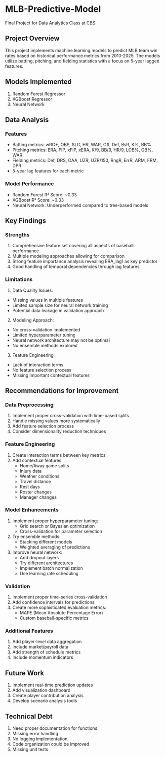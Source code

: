 # MLB-Predictive-Model
Final Project for Data Analytics Class at CBS

## Project Overview
This project implements machine learning models to predict MLB team win rates based on historical performance metrics from 2010-2025. The models utilize batting, pitching, and fielding statistics with a focus on 5-year lagged features.

## Models Implemented
1. Random Forest Regressor
2. XGBoost Regressor 
3. Neural Network

## Data Analysis

### Features
- Batting metrics: wRC+, OBP, SLG, HR, WAR, Off, Def, BsR, K%, BB%
- Pitching metrics: ERA, FIP, xFIP, xERA, K/9, BB/9, HR/9, LOB%, GB%, WAR
- Fielding metrics: Def, DRS, OAA, UZR, UZR/150, RngR, ErrR, ARM, FRM, DPR
- 5-year lag features for each metric

### Model Performance
- Random Forest R² Score: ~0.33
- XGBoost R² Score: ~0.33 
- Neural Network: Underperformed compared to tree-based models

## Key Findings

### Strengths
1. Comprehensive feature set covering all aspects of baseball performance
2. Multiple modeling approaches allowing for comparison
3. Strong feature importance analysis revealing ERA_lag1 as key predictor
4. Good handling of temporal dependencies through lag features

### Limitations

1. Data Quality Issues:
- Missing values in multiple features
- Limited sample size for neural network training
- Potential data leakage in validation approach

2. Modeling Approach:
- No cross-validation implemented
- Limited hyperparameter tuning
- Neural network architecture may not be optimal
- No ensemble methods explored

3. Feature Engineering:
- Lack of interaction terms
- No feature selection process
- Missing important contextual features

## Recommendations for Improvement

### Data Preprocessing
1. Implement proper cross-validation with time-based splits
2. Handle missing values more systematically
3. Add feature selection process
4. Consider dimensionality reduction techniques

### Feature Engineering
1. Create interaction terms between key metrics
2. Add contextual features:
   - Home/Away game splits
   - Injury data
   - Weather conditions
   - Travel distance
   - Rest days
   - Roster changes
   - Manager changes

### Model Enhancements
1. Implement proper hyperparameter tuning:
   - Grid search or Bayesian optimization
   - Cross-validation for parameter selection
2. Try ensemble methods:
   - Stacking different models
   - Weighted averaging of predictions
3. Improve neural network:
   - Add dropout layers
   - Try different architectures
   - Implement batch normalization
   - Use learning rate scheduling

### Validation
1. Implement proper time-series cross-validation
2. Add confidence intervals for predictions
3. Create more sophisticated evaluation metrics:
   - MAPE (Mean Absolute Percentage Error)
   - Custom baseball-specific metrics

### Additional Features
1. Add player-level data aggregation
2. Include market/payroll data
3. Add strength of schedule metrics
4. Include momentum indicators

## Future Work
1. Implement real-time prediction updates
2. Add visualization dashboard
3. Create player contribution analysis
4. Develop scenario analysis tools

## Technical Debt
1. Need proper documentation for functions
2. Missing error handling
3. No logging implementation
4. Code organization could be improved
5. Missing unit tests
